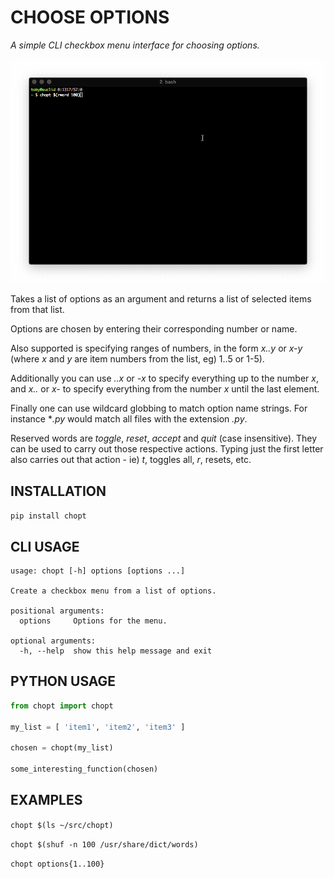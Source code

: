 # CHOOSE OPTIONS

*A simple CLI checkbox menu interface for choosing options.*

![img](./chopt.gif "Choose Options")

Takes a list of options as an argument and returns a list of selected items from
that list.

Options are chosen by entering their corresponding number or name.

Also supported is specifying ranges of numbers, in the form *x..y* or *x-y*
(where *x* and *y* are item numbers from the list, eg) 1..5 or 1-5).

Additionally you can use *..x* or *-x* to specify everything up to the number
*x*, and *x..* or *x-* to specify everything from the number *x* until the last
element.

Finally one can use wildcard globbing to match option name strings. For instance
**.py* would match all files with the extension *.py*.

Reserved words are *toggle*, *reset*, *accept* and *quit* (case insensitive). They can
be used to carry out those respective actions. Typing just the first letter also
carries out that action - ie) *t*, toggles all, *r*, resets, etc.

## INSTALLATION

`pip install chopt`

## CLI USAGE

```
usage: chopt [-h] options [options ...]

Create a checkbox menu from a list of options.

positional arguments:
  options     Options for the menu.

optional arguments:
  -h, --help  show this help message and exit
```

## PYTHON USAGE

```python
from chopt import chopt

my_list = [ 'item1', 'item2', 'item3' ]

chosen = chopt(my_list)

some_interesting_function(chosen)
```

## EXAMPLES

`chopt $(ls ~/src/chopt)`

`chopt $(shuf -n 100 /usr/share/dict/words)`

`chopt options{1..100}`
